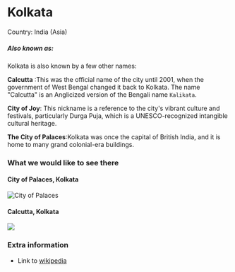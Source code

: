# Kolkata

Country: India (Asia)

##### Also known as:


Kolkata is also known by a few other names:

__Calcutta__ :This was the official name of the city until 2001, when the government of West Bengal changed it back to Kolkata. The name "Calcutta" is an Anglicized version of the Bengali name `Kalikata`.

__City of Joy__: This nickname is a reference to the city's vibrant culture and festivals, particularly Durga Puja, which is a UNESCO-recognized intangible cultural heritage.

__The City of Palaces__:Kolkata was once the capital of British India, and it is home to many grand colonial-era buildings.

### What we would like to see there

#### City of Palaces, Kolkata
![City of Palaces](https://encrypted-tbn3.gstatic.com/images?q=tbn:ANd9GcSRV5I_dnjtLFhIAST8Ie1PQMpmocJtM5xR8M-sZRqwUAq5l13VwwYygxADVQVu)

#### Calcutta, Kolkata
![](https://encrypted-tbn2.gstatic.com/images?q=tbn:ANd9GcQiekKPB9PwMURmo_fZZ0WPizg7qxH9GNMg3Y6qQyOQhfqSx1YMYUAqCMly8Zk9)

### Extra information

- Link to [wikipedia](https://wikipedia.org/FIXME)

